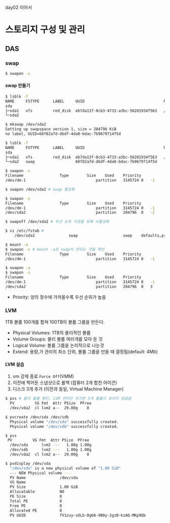 day02 이어서

# 스토리지 구성 및 관리

## DAS

### swap
```bash
$ swapon -s
```
#### swap 만들기
```bash
$ lsblk -f
NAME     FSTYPE      LABEL     UUID                                   MOUNTPOINT
sda                                                                   
├─sda1   xfs         red_disk  eb7da13f-0cb3-4733-a3bc-56201934f563   /red
└─sda2                                                                

$ mkswap /dev/sda2
Setting up swapspace version 1, size = 204796 KiB
no label, UUID=68f82a7d-dbdf-4da0-bdac-7b9679714f5d

$ lsblk -f
NAME     FSTYPE      LABEL     UUID                                   MOUNTPOINT
sda                                                                   
├─sda1   xfs         red_disk  eb7da13f-0cb3-4733-a3bc-56201934f563   /red
└─sda2   swap                  68f82a7d-dbdf-4da0-bdac-7b9679714f5d   

$ swapon -s
Filename				Type		Size	Used	Priority
/dev/dm-1                              	partition	3145724	0	-1

$ swapon /dev/sda2 # swap 활성화

$ swapon -s
Filename				Type		Size	Used	Priority
/dev/dm-1                              	partition	3145724	0	-1
/dev/sda2                              	partition	204796	0	-2

$ swapoff /dev/sda2 # 우선 순위 지정을 위해 비활성화

$ vi /etc/fstab # 
	/dev/sda2               swap                    swap    defaults,pri=3  0 0

$ mount -a 
$ swapon -s # mount -a로 swap이 안되는 것을 확인
Filename				Type		Size	Used	Priority
/dev/dm-1                              	partition	3145724	0	-1

$ swapon -a
$ swapon -s
Filename				Type		Size	Used	Priority
/dev/dm-1                              	partition	3145724	0	-1
/dev/sda2                              	partition	204796	0	3

```
- Priority: 양의 정수에 가까울수록 우선 순위가 높음

### LVM

1TB  볼륨 100개를 합쳐 100TB의 볼륨 그룹을 만든다.

- Physical Volumes: 1TB의 물리적인 볼륨
- Volume Groups: 물리 볼륨 여러개를 모아 둔 것
- Logical Volume: 볼륨 그룹을 논리적으로 나눈것
- Extend: 용량,가 관리의 최소 단위, 볼륨 그룹을 만들 때 결정됨(default: 4Mb)

#### LVM 실습
1. vm 강제 종료 `Force Off`(VMM)
2. 이전에 찍어둔 스냅샷으로 롤백 (컴퓨터 2개 합친 아이콘)
3. 디스크 3개 추가 (이전과 동일,  Virtual Machine Manager)

```bash
$ pvs # 물리 볼륨 확인, LVM 전이라 추가한 3개 볼륨이 보이지 않음음
  PV         VG Fmt  Attr PSize  PFree
  /dev/vda2  cl lvm2 a--  29.00g    0

$ pvcreate /dev/sda /dev/sdb
  Physical volume "/dev/sda" successfully created.
  Physical volume "/dev/sdb" successfully created.

$ pvs
 PV         VG Fmt  Attr PSize  PFree
  /dev/sda      lvm2 ---   1.00g 1.00g
  /dev/sdb      lvm2 ---   1.00g 1.00g
  /dev/vda2  cl lvm2 a--  29.00g    0 

$ pvdisplay /dev/sda
  "/dev/sda" is a new physical volume of "1.00 GiB"
  --- NEW Physical volume ---
  PV Name               /dev/sda
  VG Name               
  PV Size               1.00 GiB
  Allocatable           NO
  PE Size               0   
  Total PE              0
  Free PE               0
  Allocated PE          0
  PV UUID               fV1zuy-sOLb-0gOA-9B0y-2gzB-kzAQ-MKp9Qb
   

```
<!--stackedit_data:
eyJoaXN0b3J5IjpbNTczODA3NjMyLC0xNDA2NjUwMDI0LDU0ND
A0ODUzMSwyMDkyMDg4Mzc1LC0yMDg4NzQ2NjEyXX0=
-->